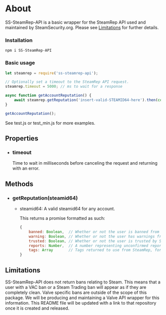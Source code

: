 # About

SS-SteamRep-API is a basic wrapper for the SteamRep API used and maintained by SteamSecurity.org.
Please see [Limitations](#limitations) for further details.

### Installation

`npm i SS-SteamRep-API`

### Basic usage

```js
let steamrep = require('ss-steamrep-api');

// Optionally set a timeout to the SteamRep API request.
steamrep.timeout = 5000; // ms to wait for a response

async function getAccountReputation() {
	await steamrep.getReputation('insert-valid-STEAMID64-here').then(console.log);
}

getAccountReputation();
```

See test.js or test_min.js for more examples.

## Properties

- ### timeout
  Time to wait in milliseconds before canceling the request and returning with an error.

## Methods

- ### getReputation(steamid64)

  - steamid64: A valid steamid64 for any account.

    This returns a promise formatted as such:

    ```js
    {
        banned: Boolean,  // Whether or not the user is banned from SteamRep or it's affiliates
        warning: Boolean, // Whether or not the user has warnings from SteamRep or it's affiliates
        trusted: Boolean, // Whether or not the user is trusted by SteamRep or it's affiliates
        reports: Number,  // A number representing unconfirmed reports on SteamRep
        tags: Array       // Tags returned to use from SteamRep, formatted in a more sane way.
    }
    ```

## Limitations

SS-SteamRep-API does not return bans relating to Steam. This means that a user with a VAC ban or a Steam Trading ban will appear as if they are completely clean. Valve specific bans are outside of the scope of this package.
We will be producing and maintaining a Valve API wrapper for this information. This README file will be updated with a link to that repository once it is created and released.
